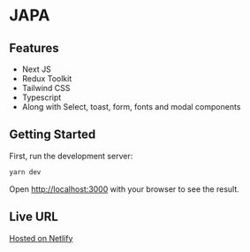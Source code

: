 # JAPA

## Features

- Next JS
- Redux Toolkit
- Tailwind CSS
- Typescript
- Along with Select, toast, form, fonts and modal components

## Getting Started

First, run the development server:

```bash
yarn dev
```

Open [http://localhost:3000](http://localhost:3000) with your browser to see the result.

## Live URL

[Hosted on Netlify](https://japa-web.netlify.app/)
